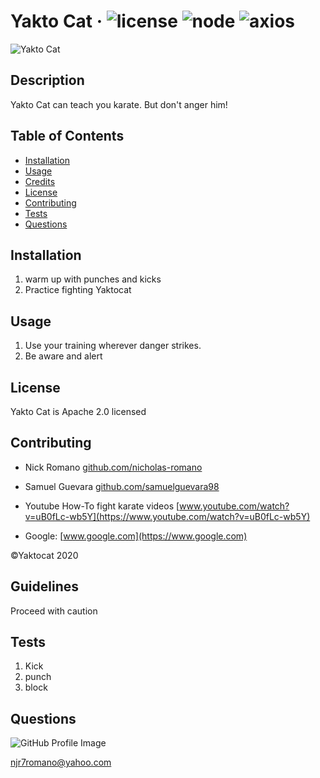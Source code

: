 # Yakto Cat &middot; ![license](https://img.shields.io/badge/license-Apache%202.0-blue) ![node](https://img.shields.io/badge/node-16.13.1-blue) ![axios](https://img.shields.io/badge/axios-7.4.5-blue) 
![Yakto Cat](https://octodex.github.com/images/yaktocat.png) 
## Description 
Yakto Cat can teach you karate. But don't anger him! 
## Table of Contents 
* [Installation](#installation) 
* [Usage](#usage) 
* [Credits](#credits) 
* [License](#license) 
* [Contributing](#contributing) 
* [Tests](#tests) 
* [Questions](#questions) 
 
## Installation 
1.  warm up with punches and kicks  
2.  Practice fighting Yaktocat 
 
## Usage 
1.  Use your training wherever danger strikes.  
2.  Be aware and alert 
 
## License 
Yakto Cat is Apache 2.0 licensed 
## Contributing 
* Nick Romano [github.com/nicholas-romano](https://github.com/nicholas-romano) 
* Samuel Guevara [github.com/samuelguevara98](https://github.com/samuelguevara98) 
  
* Youtube How-To fight karate videos [www.youtube.com/watch?v=uB0fLc-wb5Y](https://www.youtube.com/watch?v=uB0fLc-wb5Y) 
* Google: [www.google.com](https://www.google.com) 
  
&copy;Yaktocat 2020 
## Guidelines 
Proceed with caution 
## Tests 
1.  Kick  
2.  punch  
3.  block 
 
## Questions 
![GitHub Profile Image](https://avatars.githubusercontent.com/u/6642173?) 
 njr7romano@yahoo.com